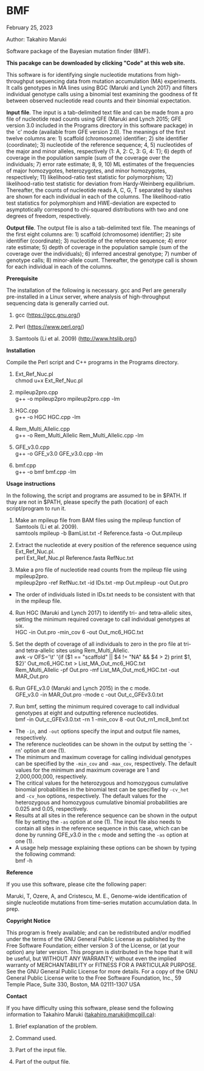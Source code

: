 # BMF
February 25, 2023

Author: Takahiro Maruki

Software package of the Bayesian mutation finder (BMF). 

**This pacakge can be downloaded by clicking "Code" at this web site.**

This software is for identifying single nucleotide mutations from high-throughput sequencing data from mutation accumulation (MA) experiments.  It calls genotypes in MA lines using BGC (Maruki and Lynch 2017) and filters individual genotype calls using a binomial test examining the goodness of fit between observed nucleotide read counts and their binomial expectation.

**Input file**.  The input is a tab-delimited text file and can be made from a pro file of nucleotide read counts using GFE (Maruki and Lynch 2015; GFE version 3.0 included in the Programs directory in this software package) in the `c’ mode (available from GFE version 2.0).  The meanings of the first twelve columns are: 1) scaffold (chromosome) identifier; 2) site identifier (coordinate); 3) nucleotide of the reference sequence; 4, 5) nucleotides of the major and minor alleles, respectively (1: A, 2: C, 3: G, 4: T); 6) depth of coverage in the population sample (sum of the coverage over the individuals; 7) error rate estimate; 8, 9, 10) ML estimates of the frequencies of major homozygotes, heterozygotes, and minor homozygotes, respectively; 11) likelihood-ratio test statistic for polymorphism; 12) likelihood-ratio test statistic for deviation from Hardy-Weinberg equilibrium.  Thereafter, the counts of nucleotide reads A, C, G, T separated by slashes are shown for each individual in each of the columns.  The likelihood-ratio test statistics for polymorphism and HWE-deviation are expected to asymptotically correspond to chi-squared distributions with two and one degrees of freedom, respectively.

**Output file**.  The output file is also a tab-delimited text file.  The meanings of the first eight columns are: 1) scaffold (chromosome) identifier; 2) site identifier (coordinate); 3) nucleotide of the reference sequence; 4) error rate estimate; 5) depth of coverage in the population sample (sum of the coverage over the individuals); 6) inferred ancestral genotype; 7) number of genotype calls; 8) minor-allele count.  Thereafter, the genotype call is shown for each individual in each of the columns.

**Prerequisite**

The installation of the following is necessary.  gcc and Perl are generally pre-installed in a Linux server, where analysis of high-throughput sequencing data is generally carried out.

1. gcc (https://gcc.gnu.org/)

2. Perl (https://www.perl.org/)

3. Samtools (Li et al. 2009) (http://www.htslib.org/)

**Installation**

Compile the Perl script and C++ programs in the Programs directory.

1. Ext_Ref_Nuc.pl <br />
chmod u+x Ext_Ref_Nuc.pl

2. mpileup2pro.cpp <br />
g++ -o mpileup2pro mpileup2pro.cpp -lm

3. HGC.cpp <br />
g++ -o HGC HGC.cpp -lm

4. Rem_Multi_Allelic.cpp <br />
g++ -o Rem_Multi_Allelic Rem_Multi_Allelic.cpp -lm

5. GFE_v3.0.cpp <br />
g++ -o GFE_v3.0 GFE_v3.0.cpp -lm

6. bmf.cpp <br />
g++ -o bmf bmf.cpp -lm

**Usage instructions**

In the following, the script and programs are assumed to be in $PATH.  If thay are not in $PATH, please specify the path (location) of each script/program to run it.

1. Make an mpileup file from BAM files using the mpileup function of Samtools (Li et al. 2009). <br />
samtools mpileup -b BamList.txt -f Reference.fasta -o Out.mpileup

2. Extract the nucleotide at every position of the reference sequence using Ext_Ref_Nuc.pl. <br />
perl Ext_Ref_Nuc.pl Reference.fasta RefNuc.txt

3. Make a pro file of nucleotide read counts from the mpileup file using mpileup2pro. <br />
mpileup2pro -ref RefNuc.txt -id IDs.txt -mp Out.mpileup -out Out.pro
- The order of individuals listed in IDs.txt needs to be consistent with that in the mpileup file.

4. Run HGC (Maruki and Lynch 2017) to identify tri- and tetra-allelic sites, setting the minimum required coverage to call individual genotypes at six. <br />
HGC -in Out.pro -min_cov 6 -out Out_mc6_HGC.txt

5. Set the depth of coverage of all individuals to zero in the pro file at tri- and tetra-allelic sites using Rem_Multi_Allelic. <br />
awk -v OFS='\t' '{if ($1 == "scaffold" || $4 != "NA" && $4 > 2) print $1, $2}' Out_mc6_HGC.txt > List_MA_Out_mc6_HGC.txt <br />
Rem_Multi_Allelic -pf Out.pro -mf List_MA_Out_mc6_HGC.txt -out MAR_Out.pro

6. Run GFE_v3.0 (Maruki and Lynch 2015) in the c mode. <br />
GFE_v3.0 -in MAR_Out.pro -mode c -out Out_c_GFEv3.0.txt

7. Run bmf, setting the minimum required coverage to call individual genotypes at eight and outputting reference nucleotides. <br />
bmf -in Out_c_GFEv3.0.txt -rn 1 -min_cov 8 -out Out_rn1_mc8_bmf.txt
- The `-in`, and `-out` options specify the input and output file names, respectively. <br />
- The reference nucleotides can be shown in the output by setting the `-rn' option at one (1).
- The minimum and maximum coverage for calling individual genotypes can be specified by the `-min_cov` and `-max_cov`, respectively.  The default values for the minimum and maximum coverage are 1 and 2,000,000,000, respectively. <br />
- The critical values for the heterozygous and homozygous cumulative binomial probabilities in the binomial test can be specified by `-cv_het` and `-cv_hom` options, respectively.  The default values for the heterozygous and homozygous cumulative binomial probabilities are 0.025 and 0.05, respectively.
- Results at all sites in the reference sequence can be shown in the output file by setting the `-as` option at one (1).  The input file also needs to contain all sites in the reference sequence in this case, which can be done by running GFE_v3.0 in the `c` mode and setting the `-as` option at one (1). <br />
- A usage help message explaining these options can be shown by typing the following command: <br />
bmf -h

**Reference**

If you use this software, please cite the following paper:

Maruki, T, Ozere, A, and Cristescu, M. E., Genome-wide identification of single nucleotide mutations from time-series mutation accumulation data. In prep.

**Copyright Notice**

This program is freely available; and can be redistributed and/or modified under the terms of the GNU General Public License as published by the Free Software Foundation; either version 3 of the License, or (at your option) any later version.
This program is distributed in the hope that it will be useful, but WITHOUT ANY WARRANTY; without even the implied warranty of MERCHANTABILITY or FITNESS FOR A PARTICULAR PURPOSE. See the GNU General Public License for more details.
For a copy of the GNU General Public License write to the Free Software Foundation, Inc., 59 Temple Place, Suite 330, Boston, MA 02111-1307 USA

**Contact**

If you have difficulty using this software, please send the following information to Takahiro Maruki (takahiro.maruki@mcgill.ca):

1. Brief explanation of the problem.

2. Command used.

3. Part of the input file.

4. Part of the output file.
